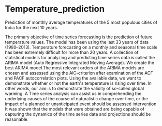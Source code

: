 # Temperature_prediction
Prediction of monthly average temperatures of the 5 most populous cities of India for the next 10 years.

The primary objective of time series forecasting is the prediction of future temperature values. The model has been using the last 33 years of data (1980–2013).
Temperature forecasting on a monthly and seasonal time scale has been extremely difficult for more than 20 years. A collection of statistical models for analyzing and predicting time series data is called the ARIMA model (Auto Regressive Integrated Moving Average). We create the best ARIMA model.The most relevant orders of the ARIMA models are chosen and assessed using the AIC-criterion after examination of the ACF and PACF autocorrelation plots. Using the available data, we want to demonstrate whether or not the earth's temperature is rising over time. In other words, our aim is to demonstrate the validity of so-called global warming. A Time series analysis can assist us in comprehending the underlying causes of the course of naturalistic change over time, or the impact of a planned or unanticipated event should be assessed intervention It was shown that the models that were obtained are being capable of capturing the dynamics of the time series data and projections should be reasonable.

